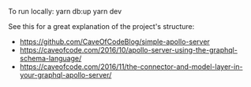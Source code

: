 To run locally:
yarn db:up
yarn dev

See this for a great explanation of the project's structure:
* https://github.com/CaveOfCodeBlog/simple-apollo-server
* https://caveofcode.com/2016/10/apollo-server-using-the-graphql-schema-language/
* https://caveofcode.com/2016/11/the-connector-and-model-layer-in-your-graphql-apollo-server/
